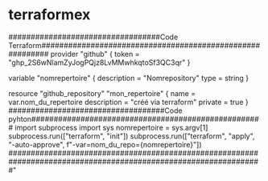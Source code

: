 # terraformex
##################################Code Terraform##########################################################
provider "github" {
  token = "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"
}

variable "nomrepertoire" {
  description = "Nomrepository"
  type        = string
}

resource "github_repository" "mon_repertoire" {
  name        = var.nom_du_repertoire
  description = "créé via terraform"
  private     = true
}
###################################Code pyhton####################################################
import subprocess
import sys
nomrepertoire = sys.argv[1]
subprocess.run(["terraform", "init"])
subprocess.run(["terraform", "apply", "-auto-approve", f"-var=nom_du_repo={nomrepertoire}"])
#################################################################################################################"
